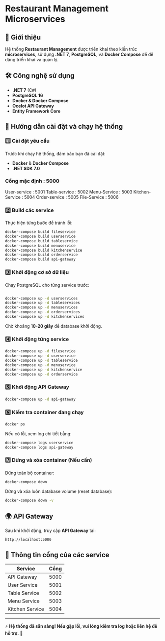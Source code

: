 ﻿# Restaurant Management Microservices

## 📌 Giới thiệu
Hệ thống **Restaurant Management** được triển khai theo kiến trúc **microservices**, sử dụng **.NET 7**, **PostgreSQL**, và **Docker Compose** để dễ dàng triển khai và quản lý.


## 🛠 Công nghệ sử dụng
- **.NET 7** (C#)
- **PostgreSQL 16**
- **Docker & Docker Compose**
- **Ocelot API Gateway**
- **Entity Framework Core**

## 🚀 Hướng dẫn cài đặt và chạy hệ thống

### **1️⃣ Cài đặt yêu cầu**
Trước khi chạy hệ thống, đảm bảo bạn đã cài đặt:
- **Docker** & **Docker Compose**
- **.NET SDK 7.0**

### Cổng mặc định : 5000
User-service : 5001
Table-service : 5002
Menu-Service : 5003
Kitchen-Service : 5004
Order-service : 5005
File-Service : 5006
### **2️⃣ Build các service**
Thực hiện từng bước để tránh lỗi:
```sh
docker-compose build fileservice
docker-compose build userservice
docker-compose build tableservice
docker-compose build menuservice
docker-compose build kitchenservice
docker-compose build orderservice
docker-compose build api-gateway
```

### **3️⃣ Khởi động cơ sở dữ liệu**
Chạy PostgreSQL cho từng service trước:
```sh

docker-compose up -d userservices
docker-compose up -d tableservices
docker-compose up -d menuservices
docker-compose up -d orderservices
docker-compose up -d kitchenservices
```
Chờ khoảng **10-20 giây** để database khởi động.

### **4️⃣ Khởi động từng service**
```sh
docker-compose up -d fileservice
docker-compose up -d userservice
docker-compose up -d tableservice
docker-compose up -d menuservice
docker-compose up -d kitchenservice
docker-compose up -d orderservice
```

### **5️⃣ Khởi động API Gateway**
```sh
docker-compose up -d api-gateway
```

### **6️⃣ Kiểm tra container đang chạy**
```sh
docker ps
```
Nếu có lỗi, xem log chi tiết bằng:
```sh
docker-compose logs userservice
docker-compose logs api-gateway
```

### **7️⃣ Dừng và xóa container (Nếu cần)**
Dừng toàn bộ container:
```sh
docker-compose down
```
Dừng và xóa luôn database volume (reset database):
```sh
docker-compose down -v
```

## 🌍 API Gateway
Sau khi khởi động, truy cập **API Gateway** tại:
```
http://localhost:5000
```

## 📌 Thông tin cổng của các service
| Service        | Cổng  |
|---------------|-------|
| API Gateway   | 5000  |
| User Service  | 5001  |
| Table Service | 5002  |
| Menu Service  | 5003  |
| Kitchen Service | 5004  |

---
⚡ **Hệ thống đã sẵn sàng! Nếu gặp lỗi, vui lòng kiểm tra log hoặc liên hệ để hỗ trợ.** 🚀

